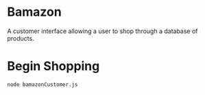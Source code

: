 # Bamazon 
A customer interface allowing a user to shop through a database of products.

# Begin Shopping
`node bamazonCustomer.js`



